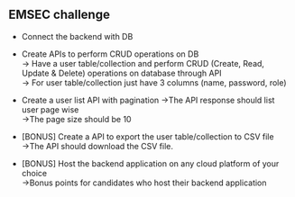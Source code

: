 ## EMSEC challenge

- Connect the backend with DB 

- Create APIs to perform CRUD operations on DB <br>
    -> Have a user table/collection and perform CRUD (Create, Read, Update
       & Delete) operations on database through API <br>
    -> For user table/collection just have 3 columns (name, password, role)
    
- Create a user list API with pagination 
    ->The API response should list user page wise <br>
    ->The page size should be 10
    
- [BONUS] Create a API to export the user table/collection to CSV file <br>
    ->The API should download the CSV file.<br>
    
- [BONUS] Host the backend application on any cloud platform of your choice <br>
    ->Bonus points for candidates who host their backend application
